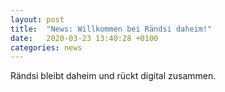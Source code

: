```yaml
---
layout: post
title:  "News: Willkommen bei Rändsi daheim!"
date:   2020-03-23 13:40:28 +0100
categories: news
---
```


Rändsi bleibt daheim und rückt digital zusammen.